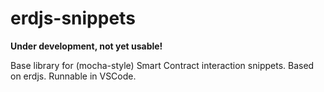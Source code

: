 # erdjs-snippets

**Under development, not yet usable!**

Base library for (mocha-style) Smart Contract interaction snippets. Based on erdjs. Runnable in VSCode.

